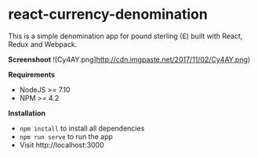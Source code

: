 # react-currency-denomination

This is a simple denomination app for pound sterling (£) built with React, Redux and Webpack.

**Screenshoot**
![Cy4AY.png]http://cdn.imgpaste.net/2017/11/02/Cy4AY.png)

**Requirements**
* NodeJS >= 7.10
* NPM >= 4.2

**Installation**
* `npm install` to install all dependencies
* `npm run serve` to run the app
* Visit http://localhost:3000
